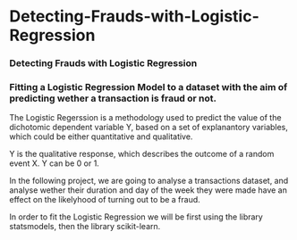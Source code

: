 # Detecting-Frauds-with-Logistic-Regression
### Detecting Frauds with Logistic Regression

### Fitting a Logistic Regression Model to a dataset with the aim of predicting wether a transaction is fraud or not.

The Logistic Regerssion is a methodology used to predict the value of the dichotomic dependent variable Y, 
based on a set of explanantory variables, which could be either quantitative and qualitative.

Y is the qualitative response, which describes the outcome of a random event X. Y can be 0 or 1.

In the following project, we are going to analyse a transactions dataset, and analyse wether their duration 
and day of the week they were made have an effect on the likelyhood of turning out to be a fraud.

In order to fit the Logistic Regression we will be first using the library statsmodels, then the library scikit-learn.
